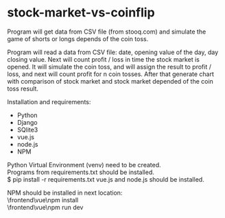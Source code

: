 # stock-market-vs-coinflip

Program will get data from CSV file (from stooq.com) and simulate the game of shorts or longs depends of the coin toss. 

Program will read a data from CSV file: date, opening value of the day, day closing value.
Next will count profit / loss in time the stock market is opened. It will simulate the coin toss,
and will assign the result to profit / loss, and next will count profit for n coin tosses.
After that generate chart with comparison of stock market and stock market depended of the coin toss result.


Installation and requirements:

- Python
- Django
- SQlite3
- vue.js
- node.js
- NPM

Python Virtual Environment (venv) need to be created.  
Programs from requirements.txt should be installed.  
$ pip install -r requirements.txt 
vue.js and node.js should be installed.  

NPM should be installed in next location:  
\frontend\vue\npm install  
\frontend\vue\npm run dev  
